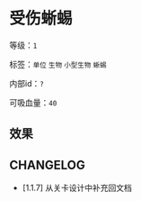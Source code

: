 # 受伤蜥蜴

等级：`1`

标签：`单位` `生物` `小型生物` `蜥蜴` 

内部id：`?`

可吸血量：`40`

## 效果

## CHANGELOG

- [1.1.7] 从关卡设计中补充回文档

